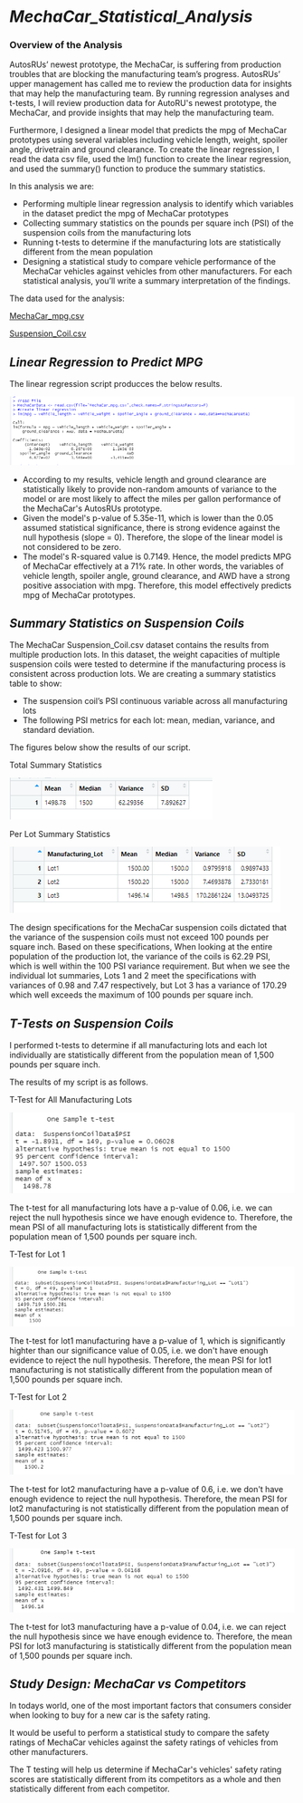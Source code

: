 # _MechaCar_Statistical_Analysis_

### Overview of the Analysis

AutosRUs’ newest prototype, the MechaCar, is suffering from production troubles that are blocking the manufacturing team’s progress. AutosRUs’ upper management has called me to review the production data for insights that may help the manufacturing team. By running regression analyses and t-tests, I will review production data for AutoRU's newest prototype, the MechaCar, and provide insights that may help the manufacturing team. 

Furthermore, I designed a linear model that predicts the mpg of MechaCar prototypes using several variables including vehicle length, weight, spoiler angle, drivetrain and ground clearance. To create the linear regression, I read the data csv file, used the lm() function to create the linear regression, and used the summary() function to produce the summary statistics.

In this analysis we are:

- Performing multiple linear regression analysis to identify which variables in the dataset predict the mpg of MechaCar prototypes
- Collecting summary statistics on the pounds per square inch (PSI) of the suspension coils from the manufacturing lots
- Running t-tests to determine if the manufacturing lots are statistically different from the mean population
- Designing a statistical study to compare vehicle performance of the MechaCar vehicles against vehicles from other manufacturers. For each statistical analysis, you’ll write a summary interpretation of the findings.

The data used for the analysis:

[MechaCar_mpg.csv](https://github.com/Yoditatr/MechaCar_Statistical_Analysis/blob/main/Resources/MechaCar_mpg.csv)

[Suspension_Coil.csv](https://github.com/Yoditatr/MechaCar_Statistical_Analysis/blob/main/Resources/Suspension_Coil.csv)

## _Linear Regression to Predict MPG_

The linear regression script producces the below results. 

![alt text](https://github.com/Yoditatr/MechaCar_Statistical_Analysis/blob/main/Resources/Linear%20Reg.PNG?raw=true)

- According to my results, vehicle length and ground clearance are statistically likely to provide non-random amounts of variance to the model or are most likely to affect the miles per gallon performance of the MechaCar's AutosRUs prototype.
- Given the model's p-value of 5.35e-11, which is lower than the 0.05 assumed statistical significance, there is strong evidence against the null hypothesis (slope = 0). Therefore, the slope of the linear model is not considered to be zero.
- The model's R-squared value is 0.7149. Hence, the model predicts MPG of MechaCar effectively at a 71% rate. In other words, the variables of vehicle length, spoiler angle, ground clearance, and AWD have a strong positive association with mpg. Therefore, this model effectively predicts mpg of MechaCar prototypes.

## _Summary Statistics on Suspension Coils_

The MechaCar Suspension_Coil.csv dataset contains the results from multiple production lots. In this dataset, the weight capacities of multiple suspension coils were tested to determine if the manufacturing process is consistent across production lots. We are creating a summary statistics table to show:

- The suspension coil’s PSI continuous variable across all manufacturing lots
- The following PSI metrics for each lot: mean, median, variance, and standard deviation.

The figures below show the results of our script. 

Total Summary Statistics

![alt text](https://github.com/Yoditatr/MechaCar_Statistical_Analysis/blob/main/Resources/Total%20Summary%20Statistics.PNG?raw=true)

Per Lot Summary Statistics

![alt text](https://github.com/Yoditatr/MechaCar_Statistical_Analysis/blob/main/Resources/Lot%20Summary.PNG?raw=true)

The design specifications for the MechaCar suspension coils dictated that the variance of the suspension coils must not exceed 100 pounds per square inch. Based on these specifications, When looking at the entire population of the production lot, the variance of the coils is 62.29 PSI, which is well within the 100 PSI variance requirement. But when we see the individual lot summaries, Lots 1 and 2 meet the specifications with variances of 0.98 and 7.47 respectively, but Lot 3 has a variance of 170.29 which well exceeds the maximum of 100 pounds per square inch.

## _T-Tests on Suspension Coils_
I performed t-tests to determine if all manufacturing lots and each lot individually are statistically different from the population mean of 1,500 pounds per square inch.

The results of my script is as follows. 

T-Test for All Manufacturing Lots 

![alt text](https://github.com/Yoditatr/MechaCar_Statistical_Analysis/blob/main/Resources/ttest_all.PNG?raw=true)

The t-test for all manufacturing lots have a p-value of 0.06, i.e. we can reject the null hypothesis since we have enough evidence to. Therefore, the mean PSI of all manufacturing lots is statistically different from the population mean of 1,500 pounds per square inch.

T-Test for Lot 1

![alt text](https://github.com/Yoditatr/MechaCar_Statistical_Analysis/blob/main/Resources/ttest_lot1.PNG?raw=true)

The t-test for lot1 manufacturing have a p-value of 1, which is significantly highter than our significance value of 0.05, i.e. we don't have enough evidence to reject the null hypothesis. Therefore, the mean PSI for lot1 manufacturing is not statistically different from the population mean of 1,500 pounds per square inch.

T-Test for Lot 2

![alt text](https://github.com/Yoditatr/MechaCar_Statistical_Analysis/blob/main/Resources/ttest_lot2.PNG?raw=true)

The t-test for lot2 manufacturing have a p-value of 0.6, i.e. we don't have enough evidence to reject the null hypothesis. Therefore, the mean PSI for lot2 manufacturing is not statistically different from the population mean of 1,500 pounds per square inch.

T-Test for Lot 3

![alt text](https://github.com/Yoditatr/MechaCar_Statistical_Analysis/blob/main/Resources/ttest_lot3.PNG?raw=true)

The t-test for lot3 manufacturing have a p-value of 0.04, i.e. we can reject the null hypothesis since we have enough evidence to. Therefore, the mean PSI for lot3 manufacturing is statistically different from the population mean of 1,500 pounds per square inch.


## _Study Design: MechaCar vs Competitors_

In todays world, one of the most important factors that consumers consider when looking to buy for a new car is the safety rating. 

It would be useful to perform a statistical study to compare the safety ratings of MechaCar vehicles against the safety ratings of vehicles from other manufacturers. 

The T testing will help us determine if MechaCar's vehicles' safety rating scores are statistically different from its competitors as a whole and then statistically different from each competitor.
